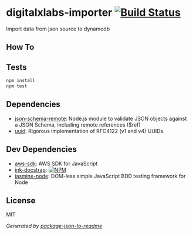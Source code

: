 # digitalxlabs-importer [![Build Status](https://travis-ci.org/digitalXlabs/importer.png?branch=master)](https://travis-ci.org/digitalXlabs/importer)

Import data from json source to dynamodb

## How To

## Tests

```sh
npm install
npm test
```

## Dependencies

- [json-schema-remote](https://github.com/entrecode/json-schema-remote): Node.js module to validate JSON objects against a JSON Schema, including remote references ($ref)
- [uuid](https://github.com/defunctzombie/node-uuid): Rigorous implementation of RFC4122 (v1 and v4) UUIDs.

## Dev Dependencies

- [aws-sdk](https://github.com/aws/aws-sdk-js): AWS SDK for JavaScript
- [ink-docstrap](https://github.com/docstrap/docstrap): [![NPM](https://nodei.co/npm/ink-docstrap.png?downloads=true)](https://nodei.co/npm/ink-docstrap/)
- [jasmine-node](https://github.com/mhevery/jasmine-node): DOM-less simple JavaScript BDD testing framework for Node


## License

MIT

_Generated by [package-json-to-readme](https://github.com/zeke/package-json-to-readme)_
